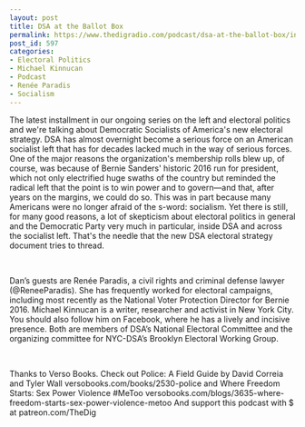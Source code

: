 ```yaml
---
layout: post
title: DSA at the Ballot Box
permalink: https://www.thedigradio.com/podcast/dsa-at-the-ballot-box/index.html
post_id: 597
categories: 
- Electoral Politics
- Michael Kinnucan
- Podcast
- Renée Paradis
- Socialism
---
```


The latest installment in our ongoing series on the left and electoral politics and we're talking about Democratic Socialists of America's new electoral strategy. DSA has almost overnight become a serious force on an American socialist left that has for decades lacked much in the way of serious forces. One of the major reasons the organization's membership rolls blew up, of course, was because of Bernie Sanders' historic 2016 run for president, which not only electrified huge swaths of the country but reminded the radical left that the point is to win power and to govern—and that, after years on the margins, we could do so. This was in part because many Americans were no longer afraid of the s-word: socialism. Yet there is still, for many good reasons, a lot of skepticism about electoral politics in general and the Democratic Party very much in particular, inside DSA and across the socialist left. That's the needle that the new DSA electoral strategy document tries to thread.

 

Dan’s guests are Renée Paradis, a civil rights and criminal defense lawyer (@ReneeParadis). She has frequently worked for electoral campaigns, including most recently as the National Voter Protection Director for Bernie 2016. Michael Kinnucan is a writer, researcher and activist in New York City. You should also follow him on Facebook, where he has a lively and incisive presence. Both are members of DSA’s National Electoral Committee and the organizing committee for NYC-DSA’s Brooklyn Electoral Working Group.

 

Thanks to Verso Books. Check out Police: A Field Guide by David Correia and Tyler Wall versobooks.com/books/2530-police and Where Freedom Starts: Sex Power Violence #MeToo versobooks.com/blogs/3635-where-freedom-starts-sex-power-violence-metoo And support this podcast with $ at patreon.com/TheDig

 